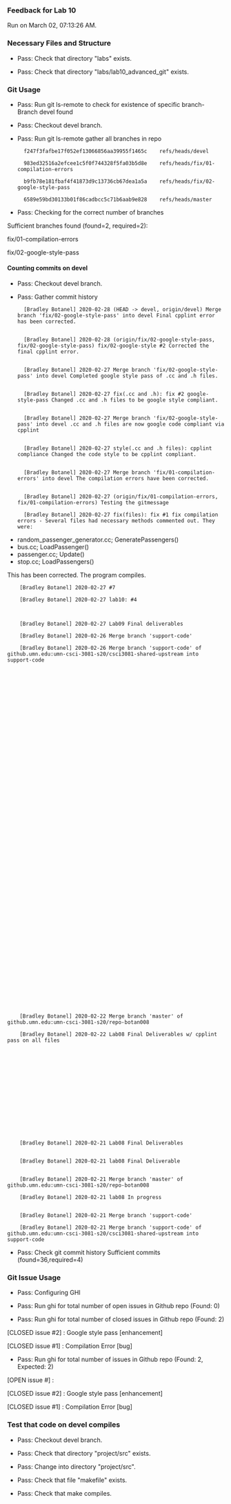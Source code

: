 ### Feedback for Lab 10

Run on March 02, 07:13:26 AM.


### Necessary Files and Structure

+ Pass: Check that directory "labs" exists.

+ Pass: Check that directory "labs/lab10_advanced_git" exists.


### Git Usage

+ Pass: Run git ls-remote to check for existence of specific branch- Branch devel found

+ Pass: Checkout devel branch.



+ Pass: Run git ls-remote gather all branches in repo

		f247f3fafbe17f052ef13066856aa39955f1465c	refs/heads/devel

		983ed32516a2efcee1c5f0f744328f5fa03b5d8e	refs/heads/fix/01-compilation-errors

		b9fb78e181fbaf4f41873d9c13736cb67dea1a5a	refs/heads/fix/02-google-style-pass

		6589e59bd30133b01f86cadbcc5c71b6aab9e828	refs/heads/master



+ Pass: Checking for the correct number of branches

Sufficient branches found (found=2, required=2):

fix/01-compilation-errors

fix/02-google-style-pass


#### Counting commits on devel

+ Pass: Checkout devel branch.



+ Pass: Gather commit history

		[Bradley Botanel] 2020-02-28 (HEAD -> devel, origin/devel) Merge branch 'fix/02-google-style-pass' into devel Final cpplint error has been corrected.


		[Bradley Botanel] 2020-02-28 (origin/fix/02-google-style-pass, fix/02-google-style-pass) fix/02-google-style #2 Corrected the final cpplint error.


		[Bradley Botanel] 2020-02-27 Merge branch 'fix/02-google-style-pass' into devel Completed google style pass of .cc and .h files.


		[Bradley Botanel] 2020-02-27 fix(.cc and .h): fix #2 google-style-pass Changed .cc and .h files to be google style compliant.


		[Bradley Botanel] 2020-02-27 Merge branch 'fix/02-google-style-pass' into devel .cc and .h files are now google code compliant via cpplint


		[Bradley Botanel] 2020-02-27 style(.cc and .h files): cpplint compliance Changed the code style to be cpplint compliant.


		[Bradley Botanel] 2020-02-27 Merge branch 'fix/01-compilation-errors' into devel The compilation errors have been corrected.


		[Bradley Botanel] 2020-02-27 (origin/fix/01-compilation-errors, fix/01-compilation-errors) Testing the gitmessage 

		[Bradley Botanel] 2020-02-27 fix(files): fix #1 fix compilation errors - Several files had necessary methods commented out. They were:
- random_passenger_generator.cc; GeneratePassengers()
- bus.cc; LoadPassenger()
- passenger.cc; Update()
- stop.cc; LoadPassengers()

This has been corrected. The program compiles.


		[Bradley Botanel] 2020-02-27 #7 

		[Bradley Botanel] 2020-02-27 lab10: #4 



		[Bradley Botanel] 2020-02-27 Lab09 Final deliverables 

		[Bradley Botanel] 2020-02-26 Merge branch 'support-code' 

		[Bradley Botanel] 2020-02-26 Merge branch 'support-code' of github.umn.edu:umn-csci-3081-s20/csci3081-shared-upstream into support-code 


























































		[Bradley Botanel] 2020-02-22 Merge branch 'master' of github.umn.edu:umn-csci-3081-s20/repo-botan008 

		[Bradley Botanel] 2020-02-22 Lab08 Final Deliverables w/ cpplint pass on all files 
















		[Bradley Botanel] 2020-02-21 Lab08 Final Deliverables 


		[Bradley Botanel] 2020-02-21 lab08 Final Deliverable 


		[Bradley Botanel] 2020-02-21 Merge branch 'master' of github.umn.edu:umn-csci-3081-s20/repo-botan008 

		[Bradley Botanel] 2020-02-21 lab08 In progress 


		[Bradley Botanel] 2020-02-21 Merge branch 'support-code' 

		[Bradley Botanel] 2020-02-21 Merge branch 'support-code' of github.umn.edu:umn-csci-3081-s20/csci3081-shared-upstream into support-code 

























+ Pass: Check git commit history
Sufficient commits (found=36,required=4)


### Git Issue Usage

+ Pass: Configuring GHI

+ Pass: Run ghi for total number of open issues in Github repo (Found: 0)

+ Pass: Run ghi for total number of closed issues in Github repo (Found: 2)

[CLOSED issue #2] :  Google style pass [enhancement]

[CLOSED issue #1] :  Compilation Error [bug]





+ Pass: Run ghi for total number of issues in Github repo (Found: 2, Expected: 2) 

 [OPEN issue #] : 

[CLOSED issue #2] :  Google style pass [enhancement]

[CLOSED issue #1] :  Compilation Error [bug]

 




### Test that code on  devel compiles

+ Pass: Checkout devel branch.



+ Pass: Check that directory "project/src" exists.

+ Pass: Change into directory "project/src".

+ Pass: Check that file "makefile" exists.

+ Pass: Check that make compiles.



